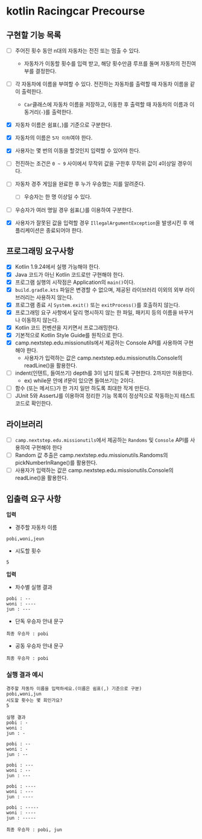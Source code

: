 # kotlin Racingcar Precourse

## 구현할 기능 목록
- [ ] 주어진 횟수 동안 n대의 자동차는 전진 또는 멈출 수 있다.
  -  자동차가 이동할 횟수를 입력 받고, 해당 횟수만큼 루프를 돌며 자동차의 전진여부를 결정한다.
- [ ] 각 자동차에 이름을 부여할 수 있다. 전진하는 자동차를 출력할 때 자동차 이름을 같이 출력한다.
  - `Car`클래스에 자동차 이름을 저장하고, 이동한 후 출력할 때 자동차의 이름과 이동거리(`-`)를 출력한다. 
- [x] 자동차 이름은 쉼표(`,`)를 기준으로 구분한다.
- [x] 자동차의 이름은 `5자 이하`여야 한다.
- [x] 사용자는 몇 번의 이동을 할것인지 입력할 수 있어야 한다.
- [ ] 전진하는 조건은 `0 ~ 9` 사이에서 무작위 값을 구한후 무작위 값이 `4`이상일 경우이다.
- [ ] 자동차 경주 게임을 완료한 후 누가 우승했는 지를 알려준다.
    - [ ] 우승자는 한 명 이상일 수 있다.
- [ ] 우승자가 여러 명일 경우 쉼표(,)를 이용하여 구분한다.
- [x] 사용자가 잘못된 값을 입력할 경우 `IllegalArgumentException`을 발생시킨 후 애플리케이션은 종료되어야 한다.


## 프로그래밍 요구사항
- [x] Kotlin 1.9.24에서 실행 가능해야 한다.
- [x] Java 코드가 아닌 Kotlin 코드로만 구현해야 한다.
- [x] 프로그램 실행의 시작점은 Application의 `main()`이다.
- [x] `build.gradle.kts` 파일은 변경할 수 없으며, 제공된 라이브러리 이외의 외부 라이브러리는 사용하지 않는다.
- [x] 프로그램 종료 시 `System.exit()` 또는 `exitProcess()`를 호출하지 않는다.
- [x] 프로그래밍 요구 사항에서 달리 명시하지 않는 한 파일, 패키지 등의 이름을 바꾸거나 이동하지 않는다.
- [x] Kotlin 코드 컨벤션을 지키면서 프로그래밍한다.
- [x] 기본적으로 Kotlin Style Guide를 원칙으로 한다.
- [x] camp.nextstep.edu.missionutils에서 제공하는 Console API를 사용하여 구현해야 한다.
    - 사용자가 입력하는 값은 camp.nextstep.edu.missionutils.Console의 readLine()을 활용한다.
- [ ] indent(인텐트, 들여쓰기) depth를 3이 넘지 않도록 구현한다. 2까지만 허용한다.
    - ex) while문 안에 if문이 있으면 들여쓰기는 2이다.
- [ ] 함수 (또는 메서드)가 한 가지 일만 하도록 최대한 작게 만든다.
- [ ] JUnit 5와 AssertJ를 이용하여 정리한 기능 목록이 정상적으로 작동하는지 테스트 코드로 확인한다.

## 라이브러리
- [ ] `camp.nextstep.edu.missionutils`에서 제공하는 `Randoms` 및 `Console` API를 사용하여 구현해야 한다
- [ ] Random 값 추출은 camp.nextstep.edu.missionutils.Randoms의 pickNumberInRange()를 활용한다.
- [ ] 사용자가 입력하는 값은 camp.nextstep.edu.missionutils.Console의 readLine()을 활용한다.

## 입출력 요구 사항

**입력**

- 경주할 자동차 이름
```
pobi,woni,jeun
```

- 시도할 횟수
```
5
```

**입력**

- 차수별 실행 결과
```
pobi : --
woni : ----
jun : ---
```

- 단독 우승자 안내 문구
```
최종 우승자 : pobi
```

- 공동 우승자 안내 문구
```
최종 우승자 : pobi
```

### 실행 결과 예시
```
경주할 자동차 이름을 입력하세요.(이름은 쉼표(,) 기준으로 구분)
pobi,woni,jun
시도할 횟수는 몇 회인가요?
5

실행 결과
pobi : -
woni : 
jun : -

pobi : --
woni : -
jun : --

pobi : ---
woni : --
jun : ---

pobi : ----
woni : ---
jun : ----

pobi : -----
woni : ----
jun : -----

최종 우승자 : pobi, jun
```